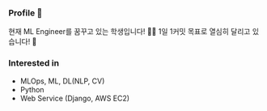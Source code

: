 ### Profile 👋
현재 ML Engineer를 꿈꾸고 있는 학생입니다! 🙋‍♂️
1일 1커밋 목표로 열심히 달리고 있습니다! 🌱
### Interested in
- MLOps, ML, DL(NLP, CV)
- Python
- Web Service (Django, AWS EC2)
